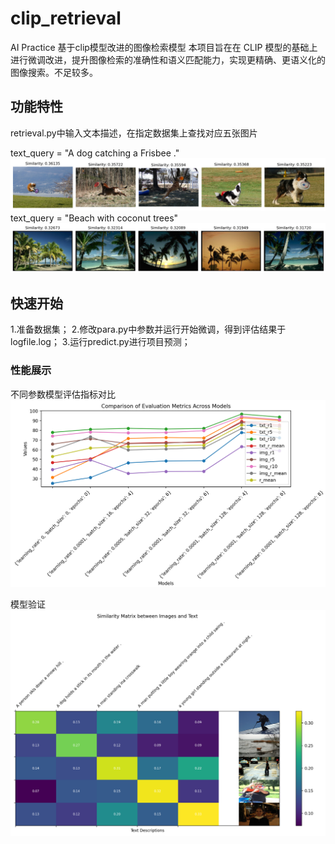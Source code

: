 # clip_retrieval
AI Practice
基于clip模型改进的图像检索模型
本项目旨在在 CLIP 模型的基础上进行微调改进，提升图像检索的准确性和语义匹配能力，实现更精确、更语义化的图像搜索。不足较多。

## 功能特性

retrieval.py中输入文本描述，在指定数据集上查找对应五张图片

text_query = "A dog catching a Frisbee ."
![image](img\dog.png)
text_query = "Beach with coconut trees"
![image](img\beach.png)

## 快速开始
1.准备数据集；
2.修改para.py中参数并运行开始微调，得到评估结果于logfile.log；
3.运行predict.py进行项目预测；

### 性能展示

不同参数模型评估指标对比
![image](img\model.png)

模型验证
![image](img\predict.png)


